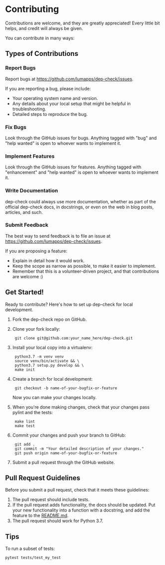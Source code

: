 # Contributing

Contributions are welcome, and they are greatly appreciated! Every
little bit helps, and credit will always be given.

You can contribute in many ways:

## Types of Contributions

### Report Bugs

Report bugs at <https://github.com/lumapps/dep-check/issues>.

If you are reporting a bug, please include:

- Your operating system name and version.
- Any details about your local setup that might be helpful
    in troubleshooting.
- Detailed steps to reproduce the bug.

### Fix Bugs

Look through the GitHub issues for bugs. Anything tagged with "bug" and
"help wanted" is open to whoever wants to implement it.

### Implement Features

Look through the GitHub issues for features. Anything tagged with
"enhancement" and "help wanted" is open to whoever wants to implement
it.

### Write Documentation

dep-check could always use more documentation, whether as part of the
official dep-check docs, in docstrings, or even on the web in blog
posts, articles, and such.

### Submit Feedback

The best way to send feedback is to file an issue at
<https://github.com/lumapps/dep-check/issues>.

If you are proposing a feature:

- Explain in detail how it would work.
- Keep the scope as narrow as possible, to make it easier
    to implement.
- Remember that this is a volunteer-driven project, and that
    contributions are welcome :)

## Get Started!

Ready to contribute? Here's how to set up dep-check for local
development.

1. Fork the dep-check repo on GitHub.
2. Clone your fork locally:

        git clone git@github.com:your_name_here/dep-check.git

3. Install your local copy into a virtualenv:

        python3.7 -m venv venv
        source venv/bin/activate && \
        python3.7 setup.py develop && \
        make init

4. Create a branch for local development:

        git checkout -b name-of-your-bugfix-or-feature

    Now you can make your changes locally.

5. When you're done making changes, check that your changes pass pylint
    and the tests:

        make lint
        make test

6. Commit your changes and push your branch to GitHub:

        git add .
        git commit -m "Your detailed description of your changes."
        git push origin name-of-your-bugfix-or-feature

7. Submit a pull request through the GitHub website.

## Pull Request Guidelines

Before you submit a pull request, check that it meets these guidelines:

1. The pull request should include tests.
2. If the pull request adds functionality, the docs should be updated.
    Put your new functionality into a function with a docstring, and add
    the feature to the [README.md](../README.md).
3. The pull request should work for Python 3.7.

## Tips

To run a subset of tests:

    pytest tests/test_my_test
